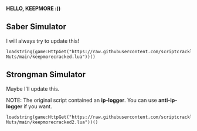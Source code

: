**HELLO, KEEPMORE :))**

## Saber Simulator
I will always try to update this!

    loadstring(game:HttpGet("https://raw.githubusercontent.com/scriptcrackliomnapcan/Cracking-Nuts/main/keepmorecracked.lua"))()
## Strongman Simulator
Maybe I'll update this.

NOTE: The original script contained an **ip-logger**. You can use **anti-ip-logger** if you want.

    loadstring(game:HttpGet("https://raw.githubusercontent.com/scriptcrackliomnapcan/Cracking-Nuts/main/keepmorecracked2.lua"))()
